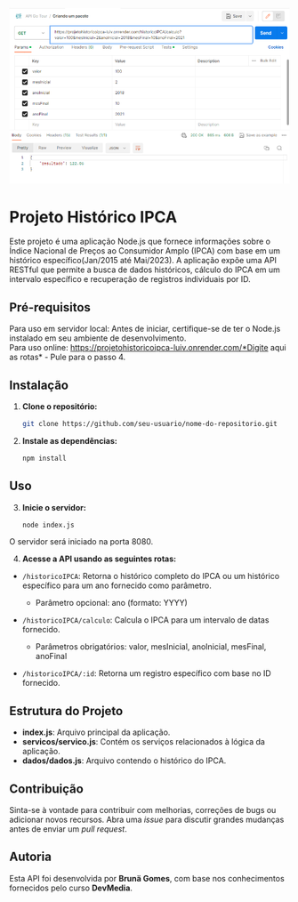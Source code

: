 ![Imagem](print.png "Índice Nacional de Preços ao Consumidor Amplo (IPCA)")

# Projeto Histórico IPCA

Este projeto é uma aplicação Node.js que fornece informações sobre o Índice Nacional de Preços ao Consumidor Amplo (IPCA) com base em um histórico específico(Jan/2015 até Mai/2023). A aplicação expõe uma API RESTful que permite a busca de dados históricos, cálculo do IPCA em um intervalo específico e recuperação de registros individuais por ID.

## Pré-requisitos

Para uso em servidor local: Antes de iniciar, certifique-se de ter o Node.js instalado em seu ambiente de desenvolvimento.   
Para uso online: https://projetohistoricoipca-luiv.onrender.com/*Digite aqui as rotas* - Pule para o passo 4.

## Instalação

1. **Clone o repositório:**

   ```bash
   git clone https://github.com/seu-usuario/nome-do-repositorio.git

2. **Instale as dependências:**

   ```bash
   npm install

## Uso

3. **Inicie o servidor:**

      ```bash
      node index.js   
O servidor será iniciado na porta 8080.   

4. **Acesse a API usando as seguintes rotas:**

- `/historicoIPCA`: Retorna o histórico completo do IPCA ou um histórico específico para um ano fornecido como parâmetro.   

   - Parâmetro opcional: ano (formato: YYYY)   
  
- `/historicoIPCA/calculo`: Calcula o IPCA para um intervalo de datas fornecido.   

   - Parâmetros obrigatórios: valor, mesInicial, anoInicial, mesFinal, anoFinal

- `/historicoIPCA/:id`: Retorna um registro específico com base no ID fornecido.

## Estrutura do Projeto

- **index.js**: Arquivo principal da aplicação.
- **servicos/servico.js**: Contém os serviços relacionados à lógica da aplicação.
- **dados/dados.js**: Arquivo contendo o histórico do IPCA.

## Contribuição

Sinta-se à vontade para contribuir com melhorias, correções de bugs ou adicionar novos recursos. Abra uma *issue* para discutir grandes mudanças antes de enviar um *pull request*.

## Autoria

Esta API foi desenvolvida por **Brunä Gomes**, com base nos conhecimentos fornecidos pelo curso **DevMedia**.
